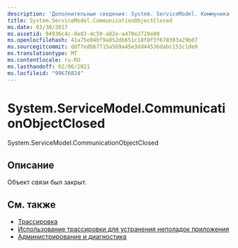 ```yaml
---
description: 'Дополнительные сведения: System. ServiceModel. Коммуникатионобжектклосед'
title: System.ServiceModel.CommunicationObjectClosed
ms.date: 03/30/2017
ms.assetid: 94936c4c-8e83-4c59-a82e-a470e2728e80
ms.openlocfilehash: 41a75e04bf9a852db651c18f0f3f678393a29b07
ms.sourcegitcommit: ddf7edb67715a5b9a45e3dd44536dabc153c1de0
ms.translationtype: MT
ms.contentlocale: ru-RU
ms.lasthandoff: 02/06/2021
ms.locfileid: "99676824"
---
```

# <a name="systemservicemodelcommunicationobjectclosed"></a>System.ServiceModel.CommunicationObjectClosed

System.ServiceModel.CommunicationObjectClosed  
  
## <a name="description"></a>Описание  

 Объект связи был закрыт.  
  
## <a name="see-also"></a>См. также

- [Трассировка](index.md)
- [Использование трассировки для устранения неполадок приложения](using-tracing-to-troubleshoot-your-application.md)
- [Администрирование и диагностика](../index.md)
